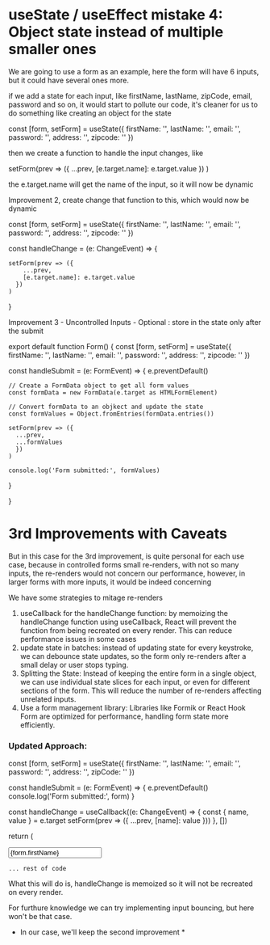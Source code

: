 # useState / useEffect mistake 4: Object state instead of multiple smaller ones

We are going to use a form as an example, here the form will have 6 inputs, but it could have several ones more.

if we add a state for each input, like firstName, lastName, zipCode, email, password and so on, it would start to pollute
our code, it's cleaner for us to do something like creating an object for the state

const [form, setForm] = useState({
  firstName: '',
  lastName: '',
  email: '',
  password: '',
  address: '',
  zipcode: ''
})

then we create a function to handle the input changes, like

setForm(prev => ({
        ...prev,
        [e.target.name]: e.target.value
      })
    )

the e.target.name will get the name of the input, so it will now be dynamic

Improvement 2, create change that function to this, which would now be dynamic

const [form, setForm] = useState({
    firstName: '',
    lastName: '',
    email: '',
    password: '',
    address: '',
    zipcode: ''
  })

  const handleChange = (e: ChangeEvent<HTMLInputElement>) => {

    setForm(prev => ({
        ...prev,
        [e.target.name]: e.target.value
      })
    )
  }

Improvement 3 - Uncontrolled Inputs - Optional : store in the state only after the submit

export default function Form() {
  const [form, setForm] = useState({
    firstName: '',
    lastName: '',
    email: '',
    password: '',
    address: '',
    zipcode: ''
  })

  const handleSubmit = (e: FormEvent) => {
    e.preventDefault()

    // Create a FormData object to get all form values
    const formData = new FormData(e.target as HTMLFormElement)

    // Convert formData to an objkect and update the state
    const formValues = Object.fromEntries(formData.entries())

    setForm(prev => ({
      ...prev,
      ...formValues
      })
    )

    console.log('Form submitted:', formValues)

  }



}


# 3rd Improvements with Caveats

But in this case for the 3rd improvement, is quite personal for each use case, because in controlled forms small re-renders,
with not so many inputs, the re-renders would not concern our performance, however, in larger forms with more inputs, it
would be indeed concerning

We have some strategies to mitage re-renders

1. useCallback for the handleChange function: by memoizing the handleChange function using useCallback, React will prevent
the function from being recreated on every render. This can reduce performance issues in some cases
2. update state in batches: instead of updating state for every keystroke, we can debounce state updates, so the form only
re-renders after a small delay or user stops typing.
3. Splitting the State: Instead of keeping the entire form in a single object, we can use individual state slices for each
input, or even for different sections of the form. This will reduce the number of re-renders affecting unrelated inputs.
4. Use a form management library: Libraries like Formik or React Hook Form are optimized for performance, handling form
state more efficiently.

### Updated Approach: 

const [form, setForm] = useState({
    firstName: '',
    lastName: '',
    email: '',
    password: '',
    address: '',
    zipCode: ''
  })

  const handleSubmit = (e: FormEvent) => {
    e.preventDefault()
    console.log('Form submitted:', form)
  }

  

  const handleChange = useCallback((e: ChangeEvent<HTMLInputElement>) => {
    const { name, value } = e.target
    setForm(prev => ({
      ...prev,
      [name]: value
    }))
  }, [])

  return (
    <MaxWidthWrapper>
      <form onSubmit={handleSubmit} className='flex flex-col gap-y-2'>
        <input
          type="text"
          name="firstName"
          placeholder='First Name'
          value={form.firstName}
          onChange={handleChange}
          className='px-4 py-2'
        />

    ... rest of code

What this will do is, handleChange is memoized so it will not be recreated on every render.

For furthure knowledge we can try implementing input bouncing, but here won't be that case.

* In our case, we'll keep the second improvement *


